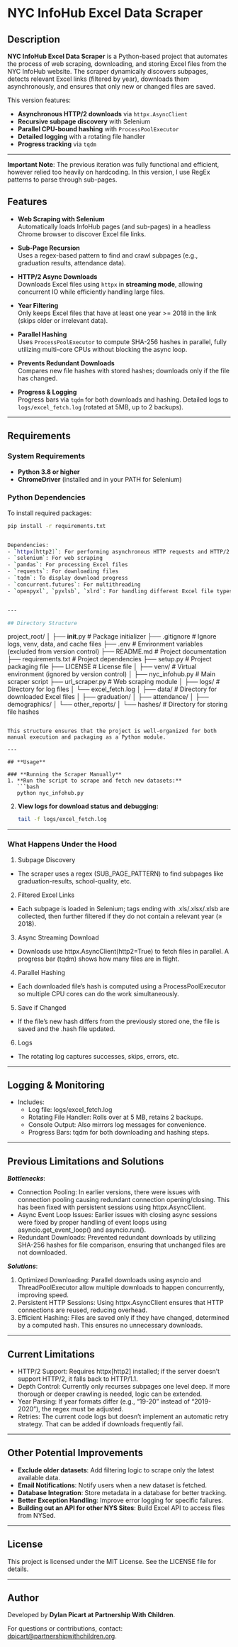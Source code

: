 # NYC InfoHub Excel Data Scraper

## Description

**NYC InfoHub Excel Data Scraper** is a Python-based project that automates the process of web scraping, downloading, and storing Excel files from the NYC InfoHub website. The scraper dynamically discovers subpages, detects relevant Excel links (filtered by year), downloads them asynchronously, and ensures that only new or changed files are saved.

This version features:
- **Asynchronous HTTP/2 downloads** via `httpx.AsyncClient`
- **Recursive subpage discovery** with Selenium
- **Parallel CPU-bound hashing** with `ProcessPoolExecutor`
- **Detailed logging** with a rotating file handler
- **Progress tracking** via `tqdm`

---

**Important Note**: The previous iteration was fully functional and efficient, however relied too heavily on hardcoding. In this version, I use RegEx patterns to parse through sub-pages.

## Features

- **Web Scraping with Selenium**  
  Automatically loads InfoHub pages (and sub-pages) in a headless Chrome browser to discover Excel file links.  

- **Sub-Page Recursion**  
  Uses a regex-based pattern to find and crawl subpages (e.g., graduation results, attendance data).  

- **HTTP/2 Async Downloads**  
  Downloads Excel files using `httpx` in **streaming mode**, allowing concurrent IO while efficiently handling large files.  

- **Year Filtering**  
  Only keeps Excel files that have at least one year >= 2018 in the link (skips older or irrelevant data).  

- **Parallel Hashing**  
  Uses `ProcessPoolExecutor` to compute SHA-256 hashes in parallel, fully utilizing multi-core CPUs without blocking the async loop.  

- **Prevents Redundant Downloads**  
  Compares new file hashes with stored hashes; downloads only if the file has changed.  

- **Progress & Logging**  
  Progress bars via `tqdm` for both downloads and hashing. Detailed logs to `logs/excel_fetch.log` (rotated at 5MB, up to 2 backups).  

---

## Requirements

### **System Requirements**

- **Python 3.8 or higher**  
- **ChromeDriver** (installed and in your PATH for Selenium)

### **Python Dependencies**

To install required packages:

```bash
pip install -r requirements.txt


Dependencies:
- `httpx[http2]`: For performing asynchronous HTTP requests and HTTP/2 support
- `selenium`: For web scraping
- `pandas`: For processing Excel files
- `requests`: For downloading files
- `tqdm`: To display download progress
- `concurrent.futures`: For multithreading
- `openpyxl`, `pyxlsb`, `xlrd`: For handling different Excel file types


---

## Directory Structure

```
project_root/
│
├── __init__.py             # Package initializer
├── .gitignore              # Ignore logs, venv, data, and cache files
├── .env                    # Environment variables (excluded from version control)
├── README.md               # Project documentation
├── requirements.txt        # Project dependencies
├── setup.py                # Project packaging file
├── LICENSE                 # License file
│
├── venv/                   # Virtual environment (ignored by version control)
│
├── nyc_infohub.py          # Main scraper script
├── url_scraper.py          # Web scraping module
│
├── logs/                   # Directory for log files
│   └── excel_fetch.log
│
├── data/                   # Directory for downloaded Excel files
│   ├── graduation/
│   ├── attendance/
│   ├── demographics/
│   └── other_reports/
│
└── hashes/                 # Directory for storing file hashes
```

This structure ensures that the project is well-organized for both manual execution and packaging as a Python module.

---

## **Usage**

### **Running the Scraper Manually**
1. **Run the script to scrape and fetch new datasets:**
   ```bash
   python nyc_infohub.py
   ```
2. **View logs for download status and debugging:**
   ```bash
   tail -f logs/excel_fetch.log
   ```

---

### What Happens Under the Hood
1. Subpage Discovery
- The scraper uses a regex (SUB_PAGE_PATTERN) to find subpages like graduation-results, school-quality, etc.

2. Filtered Excel Links
- Each subpage is loaded in Selenium; <a> tags ending with .xls/.xlsx/.xlsb are collected, then further filtered if they do not contain a relevant year (≥ 2018).

3. Async Streaming Download
- Downloads use httpx.AsyncClient(http2=True) to fetch files in parallel. A progress bar (tqdm) shows how many files are in flight.

4. Parallel Hashing
- Each downloaded file’s hash is computed using a ProcessPoolExecutor so multiple CPU cores can do the work simultaneously.

5. Save if Changed
- If the file’s new hash differs from the previously stored one, the file is saved and the .hash file updated.

6. Logs
- The rotating log captures successes, skips, errors, etc.

---

## **Logging & Monitoring**
- Includes:
   - Log file: logs/excel_fetch.log
   - Rotating File Handler: Rolls over at 5 MB, retains 2 backups.
   - Console Output: Also mirrors log messages for convenience.
   - Progress Bars: tqdm for both downloading and hashing steps.
   
---

## **Previous Limitations and Solutions**
***Bottlenecks***:

- Connection Pooling: In earlier versions, there were issues with connection pooling causing redundant connection opening/closing. This has been fixed with persistent sessions using httpx.AsyncClient.
- Async Event Loop Issues: Earlier issues with closing async sessions were fixed by proper handling of event loops using asyncio.get_event_loop() and asyncio.run().
- Redundant Downloads: Prevented redundant downloads by utilizing SHA-256 hashes for file comparison, ensuring that unchanged files are not downloaded.

***Solutions***:

1. Optimized Downloading: Parallel downloads using asyncio and ThreadPoolExecutor allow multiple downloads to happen concurrently, improving speed.
2. Persistent HTTP Sessions: Using httpx.AsyncClient ensures that HTTP connections are reused, reducing overhead.
3. Efficient Hashing: Files are saved only if they have changed, determined by a computed hash. This ensures no unnecessary downloads.

---

## **Current Limitations**
- HTTP/2 Support: Requires httpx[http2] installed; if the server doesn’t support HTTP/2, it falls back to HTTP/1.1.
- Depth Control: Currently only recurses subpages one level deep. If more thorough or deeper crawling is needed, logic can be extended.
- Year Parsing: If year formats differ (e.g., “19-20” instead of “2019-2020”), the regex must be adjusted.
- Retries: The current code logs but doesn’t implement an automatic retry strategy. That can be added if downloads frequently fail.

---

## **Other Potential Improvements**
- **Exclude older datasets**: Add filtering logic to scrape only the latest available data.
- **Email Notifications**: Notify users when a new dataset is fetched.
- **Database Integration**: Store metadata in a database for better tracking.
- **Better Exception Handling**: Improve error logging for specific failures.
- **Building out an API for other NYS Sites**: Build Excel API to access files from NYSed.

---

## **License**
This project is licensed under the MIT License. See the LICENSE file for details.

---

## **Author**
Developed by **Dylan Picart at Partnership With Children**.

For questions or contributions, contact: [dpicart@partnershipwithchildren.org](mailto:dpicart@partnershipwithchildren.org).
